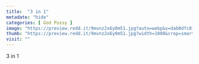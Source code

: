 ```yaml
---
title:  "3 in 1"
metadate: "hide"
categories: [ God Pussy ]
image: "https://preview.redd.it/9mvnz2x6y0m51.jpg?auto=webp&s=dab0dfc8f6ce2beae8faf621253442d40ee9b488"
thumb: "https://preview.redd.it/9mvnz2x6y0m51.jpg?width=1080&crop=smart&auto=webp&s=84192bd5bb86f20d583a21c7081838ea2201d182"
visit: ""
---
```

3 in 1
